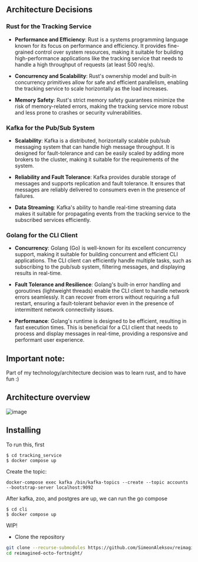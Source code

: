 ## Architecture Decisions

### Rust for the Tracking Service

- **Performance and Efficiency**: Rust is a systems programming language known for its focus on performance and efficiency. It provides fine-grained control over system resources, making it suitable for building high-performance applications like the tracking service that needs to handle a high throughput of requests (at least 500 req/s).

- **Concurrency and Scalability**: Rust's ownership model and built-in concurrency primitives allow for safe and efficient parallelism, enabling the tracking service to scale horizontally as the load increases.

- **Memory Safety**: Rust's strict memory safety guarantees minimize the risk of memory-related errors, making the tracking service more robust and less prone to crashes or security vulnerabilities.

### Kafka for the Pub/Sub System

- **Scalability**: Kafka is a distributed, horizontally scalable pub/sub messaging system that can handle high message throughput. It is designed for fault-tolerance and can be easily scaled by adding more brokers to the cluster, making it suitable for the requirements of the system.

- **Reliability and Fault Tolerance**: Kafka provides durable storage of messages and supports replication and fault tolerance. It ensures that messages are reliably delivered to consumers even in the presence of failures.

- **Data Streaming**: Kafka's ability to handle real-time streaming data makes it suitable for propagating events from the tracking service to the subscribed services efficiently.

### Golang for the CLI Client

- **Concurrency**: Golang (Go) is well-known for its excellent concurrency support, making it suitable for building concurrent and efficient CLI applications. The CLI client can efficiently handle multiple tasks, such as subscribing to the pub/sub system, filtering messages, and displaying results in real-time.

- **Fault Tolerance and Resilience**: Golang's built-in error handling and goroutines (lightweight threads) enable the CLI client to handle network errors seamlessly. It can recover from errors without requiring a full restart, ensuring a fault-tolerant behavior even in the presence of intermittent network connectivity issues.

- **Performance**: Golang's runtime is designed to be efficient, resulting in fast execution times. This is beneficial for a CLI client that needs to process and display messages in real-time, providing a responsive and performant user experience.


## Important note: 

Part of my technology/architecture decision was to learn rust, and to have fun :)

## Architecture overview
![image](https://github.com/SimeonAleksov/reimagined-octo-fortnight/assets/24735292/e2491ab8-916b-4365-b728-1f061bd1d6c0)

## Installing
To run this, first

```shell
$ cd tracking_service
$ docker compose up
```
Create the topic:
```shell
docker-compose exec kafka /bin/kafka-topics --create --topic accounts --bootstrap-server localhost:9092
```

After kafka, zoo, and postgres are up, we can run the go compose

```shell
$ cd cli
$ docker compose up
```

WIP!
- Clone the repository
```sh
git clone --recurse-submodules https://github.com/SimeonAleksov/reimagined-octo-fortnight
cd reimagined-octo-fortnight/
```


